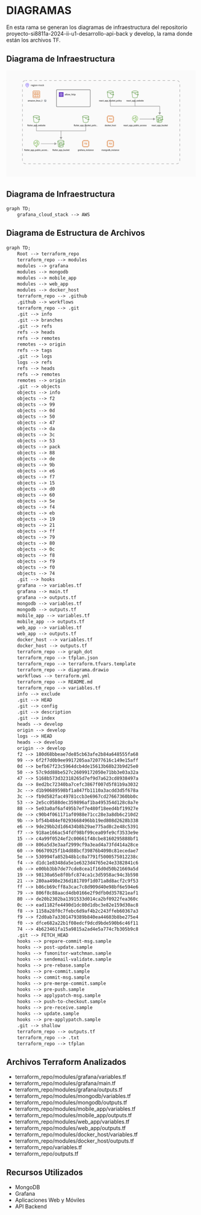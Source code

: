 # DIAGRAMAS 

En esta rama se generan los diagramas de infraestructura del repositorio proyecto-si8811a-2024-ii-u1-desarrollo-api-back y develop, la rama donde están los archivos TF.

## Diagrama de Infraestructura
![Diagrama de Infraestructura](Brainboard%20-%20diagrama.png)

## Diagrama de Infraestructura
```mermaid
graph TD;
    grafana_cloud_stack --> AWS
```

## Diagrama de Estructura de Archivos
```mermaid
graph TD;
    Root --> terraform_repo
    terraform_repo --> modules
    modules --> grafana
    modules --> mongodb
    modules --> mobile_app
    modules --> web_app
    modules --> docker_host
    terraform_repo --> .github
    .github --> workflows
    terraform_repo --> .git
    .git --> info
    .git --> branches
    .git --> refs
    refs --> heads
    refs --> remotes
    remotes --> origin
    refs --> tags
    .git --> logs
    logs --> refs
    refs --> heads
    refs --> remotes
    remotes --> origin
    .git --> objects
    objects --> info
    objects --> f2
    objects --> 99
    objects --> 0d
    objects --> 50
    objects --> 47
    objects --> da
    objects --> 3c
    objects --> 53
    objects --> pack
    objects --> 88
    objects --> de
    objects --> 9b
    objects --> e6
    objects --> f7
    objects --> 15
    objects --> d0
    objects --> 60
    objects --> 5e
    objects --> f4
    objects --> eb
    objects --> 19
    objects --> 21
    objects --> ff
    objects --> 79
    objects --> 80
    objects --> 0c
    objects --> f8
    objects --> f9
    objects --> f0
    objects --> 74
    .git --> hooks
    grafana --> variables.tf
    grafana --> main.tf
    grafana --> outputs.tf
    mongodb --> variables.tf
    mongodb --> outputs.tf
    mobile_app --> variables.tf
    mobile_app --> outputs.tf
    web_app --> variables.tf
    web_app --> outputs.tf
    docker_host --> variables.tf
    docker_host --> outputs.tf
    terraform_repo --> graph_dot
    terraform_repo --> tfplan.json
    terraform_repo --> terraform.tfvars.template
    terraform_repo --> diagrama.drawio
    workflows --> terraform.yml
    terraform_repo --> README.md
    terraform_repo --> variables.tf
    info --> exclude
    .git --> HEAD
    .git --> config
    .git --> description
    .git --> index
    heads --> develop
    origin --> develop
    logs --> HEAD
    heads --> develop
    origin --> develop
    f2 --> 180d68bbeae7de85cb63afe2b84a648555fa68
    99 --> 6f2f7d0b9ee9917205aa72077616c149e15aff
    0d --> befb67f23c5964dcb4de15613b68b23b9d25e0
    50 --> 57c9dd88be527c26099172050e71bb3e03a32a
    47 --> 5168b573d32318265d7ef9d7a623cd8938497a
    da --> 8ed2bc72340ba7cefc3867f007d5f81b9a3032
    3c --> d1b90689598bf1a847fb1110a3acdd3d5f678a
    3c --> fb9d582fac49781ccb3e6967cd27667360bb0c
    53 --> 2e5cc0588dec359896af1ba495354d128c8a7e
    88 --> 5e03a0af6af495b7ef7e480f18eed4bf19927e
    de --> c90b4f061171af0988e71cc28e3a8db6c210d2
    9b --> bf54b484ef0293668496bb19ed808d2628b338
    e6 --> 9de29bb2d1d6434b8b29ae775ad8c2e48c5391
    f7 --> 918ae166ac54fdf98bf99cea09fe9cf3533e9e
    15 --> c4a99f0524ef2c00661f48cbe8160295888bf1
    d0 --> 806a5d3e3aaf2999cf9a3ead4a73fd414a28ce
    60 --> 06670925f1b4d88bcf39876b4098c81ecedae7
    5e --> 530994fa852b48b1c0a7791f5000575012238c
    f4 --> d1dc1e8348da5e1e6323d4765e24e3382841c6
    eb --> e00bb3bb7de77cde8cea1f16d0d50b21669a5d
    19 --> 98130a65e8f0bfc874ca1c3d5958ac94c3b598
    21 --> 280aa498e236d181789f1d071a8d8acf2c9f53
    ff --> b86cb69cff8a3cac7c8d909d40e98bf6e594e6
    79 --> 806f8c88aacd4db0166e2f9dfb0d357821eaf1
    80 --> de20b2302ba1391533d014ca2bf0922fea360c
    0c --> ead1182fe4490d1dc80d1dbc3e82e159d30ac8
    f8 --> 1158a28f0c7febc6d9af4b2c243ffeb60367a3
    f9 --> f2d0ab7a3301479389b840ea44603b8be275e4
    f0 --> dfce682a22b1f08edcf9dcd9bde590b6c46f11
    74 --> 4b623461fa15a9815a2ad4e5a774c7b305b9c8
    .git --> FETCH_HEAD
    hooks --> prepare-commit-msg.sample
    hooks --> post-update.sample
    hooks --> fsmonitor-watchman.sample
    hooks --> sendemail-validate.sample
    hooks --> pre-rebase.sample
    hooks --> pre-commit.sample
    hooks --> commit-msg.sample
    hooks --> pre-merge-commit.sample
    hooks --> pre-push.sample
    hooks --> applypatch-msg.sample
    hooks --> push-to-checkout.sample
    hooks --> pre-receive.sample
    hooks --> update.sample
    hooks --> pre-applypatch.sample
    .git --> shallow
    terraform_repo --> outputs.tf
    terraform_repo --> .txt
    terraform_repo --> tfplan
```

## Archivos Terraform Analizados

- terraform_repo/modules/grafana/variables.tf
- terraform_repo/modules/grafana/main.tf
- terraform_repo/modules/grafana/outputs.tf
- terraform_repo/modules/mongodb/variables.tf
- terraform_repo/modules/mongodb/outputs.tf
- terraform_repo/modules/mobile_app/variables.tf
- terraform_repo/modules/mobile_app/outputs.tf
- terraform_repo/modules/web_app/variables.tf
- terraform_repo/modules/web_app/outputs.tf
- terraform_repo/modules/docker_host/variables.tf
- terraform_repo/modules/docker_host/outputs.tf
- terraform_repo/variables.tf
- terraform_repo/outputs.tf
## Recursos Utilizados
- MongoDB
- Grafana
- Aplicaciones Web y Móviles
- API Backend
